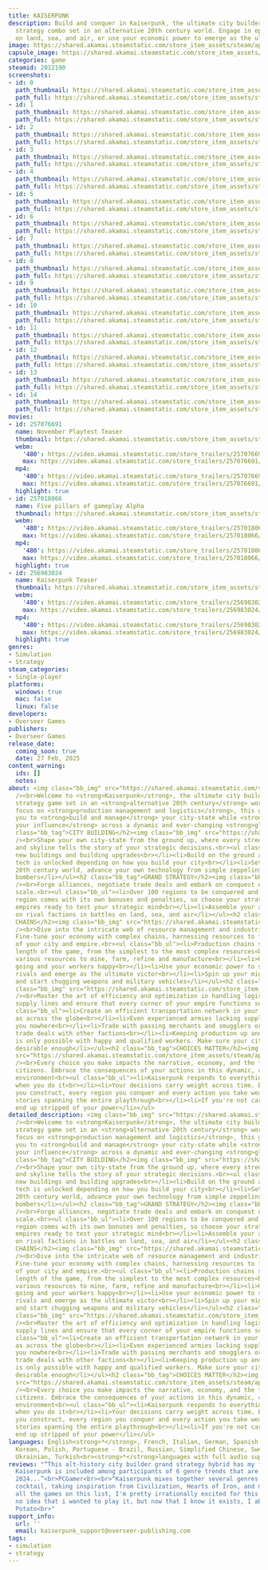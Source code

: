 ```yaml
---
title: KAISERPUNK
description: Build and conquer in Kaiserpunk, the ultimate city builder and grand
  strategy combo set in an alternative 20th century world. Engage in epic battles
  on land, sea, and air, or use your economic power to emerge as the ultimate victor.
image: https://shared.akamai.steamstatic.com/store_item_assets/steam/apps/2012190/header.jpg?t=1733250655
capsule_image: https://shared.akamai.steamstatic.com/store_item_assets/steam/apps/2012190/6ecf45adc86cff184310d16c52b432f4a3e9527f/capsule_231x87.jpg?t=1733250655
categories: game
steamid: 2012190
screenshots:
- id: 0
  path_thumbnail: https://shared.akamai.steamstatic.com/store_item_assets/steam/apps/2012190/ss_4dd4244ef4b3a49fabcfafd4f0593cfea3ca353d.600x338.jpg?t=1733250655
  path_full: https://shared.akamai.steamstatic.com/store_item_assets/steam/apps/2012190/ss_4dd4244ef4b3a49fabcfafd4f0593cfea3ca353d.1920x1080.jpg?t=1733250655
- id: 1
  path_thumbnail: https://shared.akamai.steamstatic.com/store_item_assets/steam/apps/2012190/ss_c79eff4882655e31bd4b8b57e4035928456a323c.600x338.jpg?t=1733250655
  path_full: https://shared.akamai.steamstatic.com/store_item_assets/steam/apps/2012190/ss_c79eff4882655e31bd4b8b57e4035928456a323c.1920x1080.jpg?t=1733250655
- id: 2
  path_thumbnail: https://shared.akamai.steamstatic.com/store_item_assets/steam/apps/2012190/ss_eb4cc07c7f9bf7b2941f0b5380a57260f8e56b97.600x338.jpg?t=1733250655
  path_full: https://shared.akamai.steamstatic.com/store_item_assets/steam/apps/2012190/ss_eb4cc07c7f9bf7b2941f0b5380a57260f8e56b97.1920x1080.jpg?t=1733250655
- id: 3
  path_thumbnail: https://shared.akamai.steamstatic.com/store_item_assets/steam/apps/2012190/ss_13a1d79789b40254ecb1250e783681b777e20210.600x338.jpg?t=1733250655
  path_full: https://shared.akamai.steamstatic.com/store_item_assets/steam/apps/2012190/ss_13a1d79789b40254ecb1250e783681b777e20210.1920x1080.jpg?t=1733250655
- id: 4
  path_thumbnail: https://shared.akamai.steamstatic.com/store_item_assets/steam/apps/2012190/ss_0b7867ac92e5d0069efc153ac5c54e6cbc194135.600x338.jpg?t=1733250655
  path_full: https://shared.akamai.steamstatic.com/store_item_assets/steam/apps/2012190/ss_0b7867ac92e5d0069efc153ac5c54e6cbc194135.1920x1080.jpg?t=1733250655
- id: 5
  path_thumbnail: https://shared.akamai.steamstatic.com/store_item_assets/steam/apps/2012190/ss_db54e7815bcf91b025eb2b2243df0468d910c979.600x338.jpg?t=1733250655
  path_full: https://shared.akamai.steamstatic.com/store_item_assets/steam/apps/2012190/ss_db54e7815bcf91b025eb2b2243df0468d910c979.1920x1080.jpg?t=1733250655
- id: 6
  path_thumbnail: https://shared.akamai.steamstatic.com/store_item_assets/steam/apps/2012190/ss_dd26ae38d145b0b1ff62fa50833122081f2faecc.600x338.jpg?t=1733250655
  path_full: https://shared.akamai.steamstatic.com/store_item_assets/steam/apps/2012190/ss_dd26ae38d145b0b1ff62fa50833122081f2faecc.1920x1080.jpg?t=1733250655
- id: 7
  path_thumbnail: https://shared.akamai.steamstatic.com/store_item_assets/steam/apps/2012190/ss_94012fb7dbe185ddd9c3c26dc160ee7451d5c647.600x338.jpg?t=1733250655
  path_full: https://shared.akamai.steamstatic.com/store_item_assets/steam/apps/2012190/ss_94012fb7dbe185ddd9c3c26dc160ee7451d5c647.1920x1080.jpg?t=1733250655
- id: 8
  path_thumbnail: https://shared.akamai.steamstatic.com/store_item_assets/steam/apps/2012190/ss_71bbbef16ea15dec681de8316205fb42ffb0e382.600x338.jpg?t=1733250655
  path_full: https://shared.akamai.steamstatic.com/store_item_assets/steam/apps/2012190/ss_71bbbef16ea15dec681de8316205fb42ffb0e382.1920x1080.jpg?t=1733250655
- id: 9
  path_thumbnail: https://shared.akamai.steamstatic.com/store_item_assets/steam/apps/2012190/ss_bc333f8ea38fa86bf155e6d4f9a4c6beac72153d.600x338.jpg?t=1733250655
  path_full: https://shared.akamai.steamstatic.com/store_item_assets/steam/apps/2012190/ss_bc333f8ea38fa86bf155e6d4f9a4c6beac72153d.1920x1080.jpg?t=1733250655
- id: 10
  path_thumbnail: https://shared.akamai.steamstatic.com/store_item_assets/steam/apps/2012190/ss_168058e8d4524358f48508701968e6aad1db96fe.600x338.jpg?t=1733250655
  path_full: https://shared.akamai.steamstatic.com/store_item_assets/steam/apps/2012190/ss_168058e8d4524358f48508701968e6aad1db96fe.1920x1080.jpg?t=1733250655
- id: 11
  path_thumbnail: https://shared.akamai.steamstatic.com/store_item_assets/steam/apps/2012190/ss_1544f76618f295a477b843f5a9304f8ad7f7667b.600x338.jpg?t=1733250655
  path_full: https://shared.akamai.steamstatic.com/store_item_assets/steam/apps/2012190/ss_1544f76618f295a477b843f5a9304f8ad7f7667b.1920x1080.jpg?t=1733250655
- id: 12
  path_thumbnail: https://shared.akamai.steamstatic.com/store_item_assets/steam/apps/2012190/ss_4121ce31234a155c97398bb781a4171c9a9b4a1d.600x338.jpg?t=1733250655
  path_full: https://shared.akamai.steamstatic.com/store_item_assets/steam/apps/2012190/ss_4121ce31234a155c97398bb781a4171c9a9b4a1d.1920x1080.jpg?t=1733250655
- id: 13
  path_thumbnail: https://shared.akamai.steamstatic.com/store_item_assets/steam/apps/2012190/ss_8b75fa656b53b99abe8cbe8bb33f26310ebf2703.600x338.jpg?t=1733250655
  path_full: https://shared.akamai.steamstatic.com/store_item_assets/steam/apps/2012190/ss_8b75fa656b53b99abe8cbe8bb33f26310ebf2703.1920x1080.jpg?t=1733250655
- id: 14
  path_thumbnail: https://shared.akamai.steamstatic.com/store_item_assets/steam/apps/2012190/ss_de1acf307cc63fd2ebb6c4b7d6ca9364dfc66eaa.600x338.jpg?t=1733250655
  path_full: https://shared.akamai.steamstatic.com/store_item_assets/steam/apps/2012190/ss_de1acf307cc63fd2ebb6c4b7d6ca9364dfc66eaa.1920x1080.jpg?t=1733250655
movies:
- id: 257076691
  name: November Playtest Teaser
  thumbnail: https://shared.akamai.steamstatic.com/store_item_assets/steam/apps/257076691/2580ba814106a174facd6b464bcb7d67fcf3aea8/movie_600x337.jpg?t=1732614835
  webm:
    '480': https://video.akamai.steamstatic.com/store_trailers/257076691/movie480_vp9.webm?t=1732614835
    max: https://video.akamai.steamstatic.com/store_trailers/257076691/movie_max_vp9.webm?t=1732614835
  mp4:
    '480': https://video.akamai.steamstatic.com/store_trailers/257076691/movie480.mp4?t=1732614835
    max: https://video.akamai.steamstatic.com/store_trailers/257076691/movie_max.mp4?t=1732614835
  highlight: true
- id: 257018066
  name: Five pillars of gameplay Alpha
  thumbnail: https://shared.akamai.steamstatic.com/store_item_assets/steam/apps/257018066/movie.293x165.jpg?t=1713902578
  webm:
    '480': https://video.akamai.steamstatic.com/store_trailers/257018066/movie480_vp9.webm?t=1713902578
    max: https://video.akamai.steamstatic.com/store_trailers/257018066/movie_max_vp9.webm?t=1713902578
  mp4:
    '480': https://video.akamai.steamstatic.com/store_trailers/257018066/movie480.mp4?t=1713902578
    max: https://video.akamai.steamstatic.com/store_trailers/257018066/movie_max.mp4?t=1713902578
  highlight: true
- id: 256983024
  name: Kaiserpunk Teaser
  thumbnail: https://shared.akamai.steamstatic.com/store_item_assets/steam/apps/256983024/movie.293x165.jpg?t=1700147186
  webm:
    '480': https://video.akamai.steamstatic.com/store_trailers/256983024/movie480_vp9.webm?t=1700147186
    max: https://video.akamai.steamstatic.com/store_trailers/256983024/movie_max_vp9.webm?t=1700147186
  mp4:
    '480': https://video.akamai.steamstatic.com/store_trailers/256983024/movie480.mp4?t=1700147186
    max: https://video.akamai.steamstatic.com/store_trailers/256983024/movie_max.mp4?t=1700147186
  highlight: true
genres:
- Simulation
- Strategy
steam_categories:
- Single-player
platforms:
  windows: true
  mac: false
  linux: false
developers:
- Overseer Games
publishers:
- Overseer Games
release_date:
  coming_soon: true
  date: 27 Feb, 2025
content_warning:
  ids: []
  notes:
about: <img class="bb_img" src="https://shared.akamai.steamstatic.com/store_item_assets/steam/apps/2012190/extras/KaiserPunk_Starter.gif?t=1733250655"
  /><br>Welcome to <strong>Kaiserpunk</strong>, the ultimate city builder and grand
  strategy game set in an <strong>alternative 20th century</strong> world. With a
  focus on <strong>production management and logistics</strong>, this game challenges
  you to <strong>build and manage</strong> your city-state while <strong>expanding
  your influence</strong> across a dynamic and ever-changing <strong>global map</strong>.<h2
  class="bb_tag">CITY BUILDING</h2><img class="bb_img" src="https://shared.akamai.steamstatic.com/store_item_assets/steam/apps/2012190/extras/KaiserPunk_CityBuilder.gif?t=1733250655"
  /><br>Shape your own city-state from the ground up, where every street, factory
  and skyline tells the story of your strategic decisions.<br><ul class="bb_ul"><li>Unlock
  new buildings and building upgrades<br></li><li>Build on the ground and on water<br></li><li>New
  tech is unlocked depending on how you build your city<br></li><li>Set in an alternative
  20th century world, advance your own technology from simple zeppelins to mighty
  bombers</li></ul><h2 class="bb_tag">GRAND STRATEGY</h2><img class="bb_img" src="https://shared.akamai.steamstatic.com/store_item_assets/steam/apps/2012190/extras/KaiserPunk_GrandStrategy.gif?t=1733250655"
  /><br>Forge alliances, negotiate trade deals and embark on conquest of a global
  scale.<br><ul class="bb_ul"><li>Over 100 regions to be conquered and exploited<br></li><li>Each
  region comes with its own bonuses and penalties, so choose your strategies carefully.<br></li><li>AI
  empires ready to test your strategic mind<br></li><li>Assemble your armies and take
  on rival factions in battles on land, sea, and air</li></ul><h2 class="bb_tag">PRODUCTION
  CHAINS</h2><img class="bb_img" src="https://shared.akamai.steamstatic.com/store_item_assets/steam/apps/2012190/extras/KaiserPunk_Production.gif?t=1733250655"
  /><br>Dive into the intricate web of resource management and industrial production.
  Fine-tune your economy with complex chains, harnessing resources to fuel the growth
  of your city and empire.<br><ul class="bb_ul"><li>Production chains spanning the
  length of the game, from the simplest to the most complex resources<br></li><li>100
  various resources to mine, farm, refine and manufacture<br></li><li>Keep the production
  going and your workers happy<br></li><li>Use your economic power to subdue your
  rivals and emerge as the ultimate victor<br></li><li>Spin up your mighty war machine
  and start chugging weapons and military vehicles</li></ul><h2 class="bb_tag">LOGISTICS</h2><img
  class="bb_img" src="https://shared.akamai.steamstatic.com/store_item_assets/steam/apps/2012190/extras/KaiserPunk_Logistics.gif?t=1733250655"
  /><br>Master the art of efficiency and optimization in handling logistics. Streamline
  supply lines and ensure that every corner of your empire functions seamlessly.<br><ul
  class="bb_ul"><li>Create an efficient transportation network in your city as well
  as across the globe<br></li><li>Even experienced armies lacking supplies will get
  you nowhere<br></li><li>Trade with passing merchants and smugglers or sign large-volume
  trade deals with other factions<br></li><li>Keeping production up and running smoothly
  is only possible with happy and qualified workers. Make sure your city-state is
  desirable enough</li></ul><h2 class="bb_tag">CHOICES MATTER</h2><img class="bb_img"
  src="https://shared.akamai.steamstatic.com/store_item_assets/steam/apps/2012190/extras/KaiserPunk_ChoicesMatter.gif?t=1733250655"
  /><br>Every choice you make impacts the narrative, economy, and the fate of your
  citizens. Embrace the consequences of your actions in this dynamic, choice-driven
  environment<br><ul class="bb_ul"><li>Kaiserpunk responds to everything you do, and
  when you do it<br></li><li>Your decisions carry weight across time. Every building
  you construct, every region you conquer and every action you take weave dynamic
  stories spanning the entire playthrough<br></li><li>If you're not careful, you might
  end up stripped of your power</li></ul>
detailed_description: <img class="bb_img" src="https://shared.akamai.steamstatic.com/store_item_assets/steam/apps/2012190/extras/KaiserPunk_Starter.gif?t=1733250655"
  /><br>Welcome to <strong>Kaiserpunk</strong>, the ultimate city builder and grand
  strategy game set in an <strong>alternative 20th century</strong> world. With a
  focus on <strong>production management and logistics</strong>, this game challenges
  you to <strong>build and manage</strong> your city-state while <strong>expanding
  your influence</strong> across a dynamic and ever-changing <strong>global map</strong>.<h2
  class="bb_tag">CITY BUILDING</h2><img class="bb_img" src="https://shared.akamai.steamstatic.com/store_item_assets/steam/apps/2012190/extras/KaiserPunk_CityBuilder.gif?t=1733250655"
  /><br>Shape your own city-state from the ground up, where every street, factory
  and skyline tells the story of your strategic decisions.<br><ul class="bb_ul"><li>Unlock
  new buildings and building upgrades<br></li><li>Build on the ground and on water<br></li><li>New
  tech is unlocked depending on how you build your city<br></li><li>Set in an alternative
  20th century world, advance your own technology from simple zeppelins to mighty
  bombers</li></ul><h2 class="bb_tag">GRAND STRATEGY</h2><img class="bb_img" src="https://shared.akamai.steamstatic.com/store_item_assets/steam/apps/2012190/extras/KaiserPunk_GrandStrategy.gif?t=1733250655"
  /><br>Forge alliances, negotiate trade deals and embark on conquest of a global
  scale.<br><ul class="bb_ul"><li>Over 100 regions to be conquered and exploited<br></li><li>Each
  region comes with its own bonuses and penalties, so choose your strategies carefully.<br></li><li>AI
  empires ready to test your strategic mind<br></li><li>Assemble your armies and take
  on rival factions in battles on land, sea, and air</li></ul><h2 class="bb_tag">PRODUCTION
  CHAINS</h2><img class="bb_img" src="https://shared.akamai.steamstatic.com/store_item_assets/steam/apps/2012190/extras/KaiserPunk_Production.gif?t=1733250655"
  /><br>Dive into the intricate web of resource management and industrial production.
  Fine-tune your economy with complex chains, harnessing resources to fuel the growth
  of your city and empire.<br><ul class="bb_ul"><li>Production chains spanning the
  length of the game, from the simplest to the most complex resources<br></li><li>100
  various resources to mine, farm, refine and manufacture<br></li><li>Keep the production
  going and your workers happy<br></li><li>Use your economic power to subdue your
  rivals and emerge as the ultimate victor<br></li><li>Spin up your mighty war machine
  and start chugging weapons and military vehicles</li></ul><h2 class="bb_tag">LOGISTICS</h2><img
  class="bb_img" src="https://shared.akamai.steamstatic.com/store_item_assets/steam/apps/2012190/extras/KaiserPunk_Logistics.gif?t=1733250655"
  /><br>Master the art of efficiency and optimization in handling logistics. Streamline
  supply lines and ensure that every corner of your empire functions seamlessly.<br><ul
  class="bb_ul"><li>Create an efficient transportation network in your city as well
  as across the globe<br></li><li>Even experienced armies lacking supplies will get
  you nowhere<br></li><li>Trade with passing merchants and smugglers or sign large-volume
  trade deals with other factions<br></li><li>Keeping production up and running smoothly
  is only possible with happy and qualified workers. Make sure your city-state is
  desirable enough</li></ul><h2 class="bb_tag">CHOICES MATTER</h2><img class="bb_img"
  src="https://shared.akamai.steamstatic.com/store_item_assets/steam/apps/2012190/extras/KaiserPunk_ChoicesMatter.gif?t=1733250655"
  /><br>Every choice you make impacts the narrative, economy, and the fate of your
  citizens. Embrace the consequences of your actions in this dynamic, choice-driven
  environment<br><ul class="bb_ul"><li>Kaiserpunk responds to everything you do, and
  when you do it<br></li><li>Your decisions carry weight across time. Every building
  you construct, every region you conquer and every action you take weave dynamic
  stories spanning the entire playthrough<br></li><li>If you're not careful, you might
  end up stripped of your power</li></ul>
languages: English<strong>*</strong>, French, Italian, German, Spanish - Spain, Japanese,
  Korean, Polish, Portuguese - Brazil, Russian, Simplified Chinese, Swedish, Thai,
  Ukrainian, Turkish<br><strong>*</strong>languages with full audio support
reviews: "“This alt-history city builder grand strategy hybrid has my full attention..
  Kaiserpunk is included among participants of 6 genre trends that are going to define
  2024...”<br>PCGamer<br><br>“Kaiserpunk mixes together several genres into a delicious
  cocktail, taking inspiration from Civilization, Hearts of Iron, and much more.”<br>PCGamesN<br><br>“Of
  all the games on this list, I'm pretty irrationally excited for this one. I had
  no idea that i wanted to play it, but now that I know it exists, I absolutely do!”<br>Orbital
  Potato<br>"
support_info:
  url: ''
  email: kaiserpunk_support@overseer-publishing.com
tags:
- simulation
- strategy
---
```



